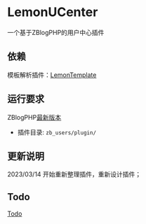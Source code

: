# LemonUCenter
一个基于ZBlogPHP的用户中心插件

## 依赖
模板解析插件：[LemonTemplate](https://github.com/ossso/LemonTemplate)

## 运行要求
ZBlogPHP[最新版本](https://www.zblogcn.com/zblogphp/)  
  - 插件目录: `zb_users/plugin/`

## 更新说明
2023/03/14 开始重新整理插件，重新设计插件；  

## Todo
[Todo](./todo.md)
